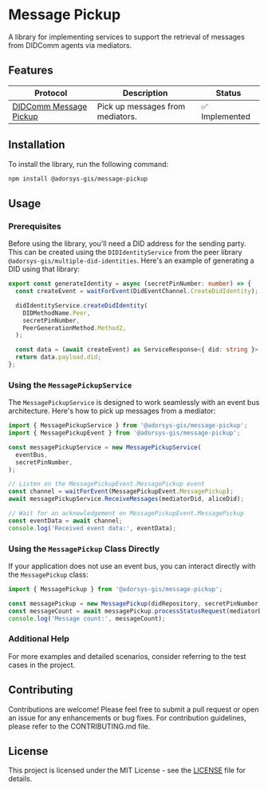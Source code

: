 # Message Pickup

A library for implementing services to support the retrieval of messages from DIDComm agents via mediators.

## Features

| **Protocol**                                                                                       | **Description**                                        | **Status**             |
| -------------------------------------------------------------------------------------------------- | ------------------------------------------------------ | ---------------------- |
| [DIDComm Message Pickup](https://didcomm.org/messagepickup/3.0)                                   | Pick up messages from mediators.                       | ✅ Implemented         |

## Installation

To install the library, run the following command:

```bash
npm install @adorsys-gis/message-pickup
```

## Usage

### Prerequisites

Before using the library, you'll need a DID address for the sending party. This can be created using the `DIDIdentityService` from the peer library `@adorsys-gis/multiple-did-identities`. Here's an example of generating a DID using that library:

```typescript
export const generateIdentity = async (secretPinNumber: number) => {
  const createEvent = waitForEvent(DidEventChannel.CreateDidIdentity);

  didIdentityService.createDidIdentity(
    DIDMethodName.Peer,
    secretPinNumber,
    PeerGenerationMethod.Method2,
  );

  const data = (await createEvent) as ServiceResponse<{ did: string }>;
  return data.payload.did;
};
```

### Using the `MessagePickupService`

The `MessagePickupService` is designed to work seamlessly with an event bus architecture. Here's how to pick up messages from a mediator:

```typescript
import { MessagePickupService } from '@adorsys-gis/message-pickup';
import { MessagePickupEvent } from '@adorsys-gis/message-pickup';

const messagePickupService = new MessagePickupService(
  eventBus,
  secretPinNumber,
);

// Listen on the MessagePickupEvent.MessagePickup event
const channel = waitForEvent(MessagePickupEvent.MessagePickup);
await messagePickupService.ReceiveMessages(mediatorDid, aliceDid);

// Wait for an acknowledgement on MessagePickupEvent.MessagePickup
const eventData = await channel;
console.log('Received event data:', eventData);
```

### Using the `MessagePickup` Class Directly

If your application does not use an event bus, you can interact directly with the `MessagePickup` class:

```typescript
import { MessagePickup } from '@adorsys-gis/message-pickup';

const messagePickup = new MessagePickup(didRepository, secretPinNumber, messageRepository);
const messageCount = await messagePickup.processStatusRequest(mediatorDid, aliceDidForMediator);
console.log('Message count:', messageCount);
```

### Additional Help

For more examples and detailed scenarios, consider referring to the test cases in the project.

## Contributing

Contributions are welcome! Please feel free to submit a pull request or open an issue for any enhancements or bug fixes. For contribution guidelines, please refer to the CONTRIBUTING.md file.

## License

This project is licensed under the MIT License - see the [LICENSE](LICENSE) file for details.